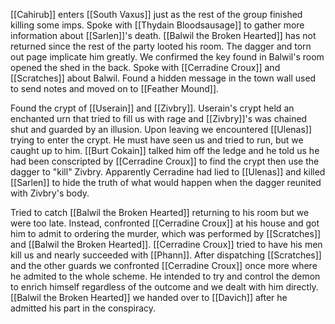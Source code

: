[[Cahirub]] enters [[South Vaxus]] just as the rest of the group finished killing some imps. Spoke with [[Thydain Bloodsausage]] to gather more information about [[Sarlen]]'s death. [[Balwil the Broken Hearted]] has not returned since the rest of the party looted his room. The dagger and torn out page implicate him greatly. We confirmed the key found in Balwil's room opened the shed in the back. Spoke with [[Cerradine Croux]] and [[Scratches]] about Balwil. Found a hidden message in the town wall used to send notes and moved on to [[Feather Mound]].

Found the crypt of [[Userain]] and [[Zivbry]]. Userain's crypt held an enchanted urn that tried to fill us with rage and [[Zivbry]]'s was chained shut and guarded by an illusion. Upon leaving we encountered [[Ulenas]] trying to enter the crypt. He must have seen us and tried to run, but we caught up to him. [[Burt Cokain]] talked him off the ledge and he told us he had been conscripted by [[Cerradine Croux]] to find the crypt then use the dagger to "kill" Zivbry. Apparently Cerradine had lied to [[Ulenas]] and killed [[Sarlen]] to hide the truth of what would happen when the dagger reunited with Zivbry's body.

Tried to catch [[Balwil the Broken Hearted]] returning to his room but we were too late. Instead, confronted [[Cerradine Croux]] at his house and got him to admit to ordering the murder, which was performed by [[Scratches]] and [[Balwil the Broken Hearted]]. [[Cerradine Croux]] tried to have his men kill us and nearly succeeded with [[Phann]]. After dispatching [[Scratches]] and the other guards we confronted [[Cerradine Croux]] once more where he admited to the whole scheme. He intended to try and control the demon to enrich himself regardless of the outcome and we dealt with him directly. [[Balwil the Broken Hearted]] we handed over to [[Davich]] after he admitted his part in the conspiracy.